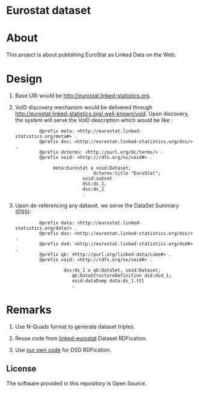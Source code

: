 # Eurostat dataset

About 
=====
This project is about publishing EuroStat as Linked Data on the Web. 


Design
======

1) Base URI would be http://eurostat.linked-statistics.org.

2) VoID discovery mechanism would be delivered through http://eurostat.linked-statistics.org/.well-known/void. Upon discovery, the system will serve the VoID description which would be like :

                @prefix meta: <http://eurostat.linked-statistics.org/meta#> . 
                @prefix dss: <http://eurostat.linked-statistics.org/dss/> .
                @prefix dcterms: <http://purl.org/dc/terms/> .
                @prefix void: <http://rdfs.org/ns/void#> .
                
		             meta:Eurostat a void:Dataset;
    		                        dcterms:title "EuroStat";
		                        void:subset
		                        dss:ds_1,
		                        dss:ds_2
		                        .

3) Upon de-referencing any dataset, we serve the DataSet Summary (DSS):

                @prefix data: <http://eurostat.linked-statistics.org/data/> .
                @prefix dss: <http://eurostat.linked-statistics.org/dss/> .
                @prefix dsd: <http://eurostat.linked-statistics.org/dsd#> .
                @prefix qb: <http://purl.org/linked-data/cube#> .
                @prefix void: <http://rdfs.org/ns/void#> .
		
	                     dss:ds_1 a qb:DataSet, void:Dataset;
			                qb:DataStructureDefinition dsd:dsd_1;
			                void:dataDump data:ds_1.ttl
			                .

Remarks
=======
1) Use N-Quads format to generate dataset triples.

2) Reuse code from [linked-eurostat](http://code.google.com/p/linked-eurostat/) Dataset RDFication.

3) Use [our own code](https://github.com/LATC/EU-data-cloud/tree/master/institutions/Eurostat/src) for DSD RDFication.

## License

The software provided in this repository is Open Source.